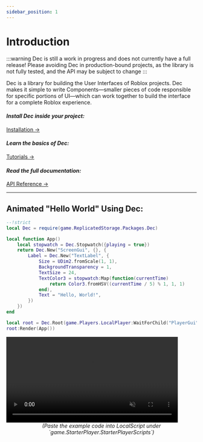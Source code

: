 ```yaml
---
sidebar_position: 1
---
```


# Introduction

:::warning
Dec is still a work in progress and does not currently have a full release!
Please avoiding Dec in production-bound projects, as the library is not fully
tested, and the API may be subject to change
:::

<p className="highlight-paragraph">
Dec is a library for building the User Interfaces of Roblox projects. Dec makes
it simple to write Components—smaller pieces of code responsible for specific
portions of UI—which can work together to build the interface for a complete
Roblox experience.
</p>

<div style={{"display":"block", "margin-right":"7.5%", "margin-left":"3%"}}>
    <span style={{"display": "flex", "align-items": "center",
    "justify-content":"space-between"}}>
        <h4><i>Install Dec inside your project:&nbsp;&nbsp;</i></h4>
        <div class="cta-button">
            <a class="button button--primary button-lg" href="./Installation" 
            style={{"display":"block", "width":"11.5em"}}>
                Installation → 
            </a>
        </div>
    </span>
    <span style={{"display": "flex", "align-items": "center",
    "justify-content":"space-between"}}>
        <h4><i>Learn the basics of Dec:&nbsp;&nbsp;</i></h4>
        <div class="cta-button">
            <a class="button button--primary button-lg"
            href="./Chapter1/VirtualInstance"
            style={{"display":"block", "width":"11.5em"}}>
                Tutorials → 
            </a>
        </div>
    </span>
    <span style={{"display": "flex", "align-items": "center",
    "justify-content":"space-between"}}>
        <h4><i>Read the full documentation:&nbsp;&nbsp;</i></h4>
        <div class="cta-button">
            <a class="button button--primary button-lg" href="../api/Dec"
            style={{"display":"block", "width":"11.5em"}}>
                API Reference → 
            </a>
        </div>
    </span>
</div>

---

<h2 className="less-top-margin">
    Animated "Hello World" Using Dec:
</h2>


```lua
--!strict
local Dec = require(game.ReplicatedStorage.Packages.Dec)

local function App()
    local stopwatch = Dec.Stopwatch({playing = true})
    return Dec.New("ScreenGui", {}, {
        Label = Dec.New("TextLabel", {
            Size = UDim2.fromScale(1, 1),
            BackgroundTransparency = 1,
            TextSize = 24,
            TextColor3 = stopwatch:Map(function(currentTime)
                return Color3.fromHSV((currentTime / 5) % 1, 1, 1)
            end),
            Text = "Hello, World!",
        })
    })
end

local root = Dec.Root(game.Players.LocalPlayer:WaitForChild("PlayerGui"))
root:Render(App())
```

<video className="align-center" width="90%" controls autoplay muted loop>
    <source src="/helloRainbow.mov" type="video/mp4" />
    ***Your browser does not support HTML Videos.***
    
    ***Please update your browser version and/or download
    [Google Chrome](https://www.google.com/chrome/) to view this page
    correctly.***
</video>

<center>
    <i>
        (Paste the example code into LocalScript under
        `game.StarterPlayer.StarterPlayerScripts`)
    </i>
</center>